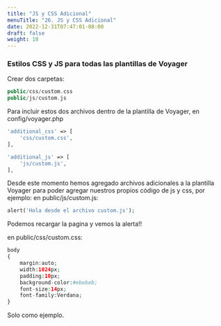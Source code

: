 ```yaml
---
title: "JS y CSS Adicional"
menuTitle: "26. JS y CSS Adicional"
date: 2022-12-31T07:47:01-08:00
draft: false
weight: 10
---
```


### Estilos CSS y JS para todas las plantillas de Voyager
Crear dos carpetas:
```php
public/css/custom.css
public/js/custom.js 
```
Para incluir estos dos archivos dentro de la plantilla de Voyager, en config/voyager.php
```php
'additional_css' => [
    'css/custom.css',
],

'additional_js' => [
    'js/custom.js',
], 
```
Desde este momento hemos agregado archivos adicionales a la plantilla Voyager para poder agregar nuestros propios código de js y css, por ejemplo:
en public/js/custom.js:
```php
alert('Hola desde el archivo custom.js'); 
```
Podemos recargar la pagina y vemos la alerta!!

en public/css/custom.css:
```php
body            
{
    margin:auto;
    width:1024px;
    padding:10px;
    background-color:#ebebeb;
    font-size:14px;
    font-family:Verdana;
} 
```
Solo como ejemplo.
